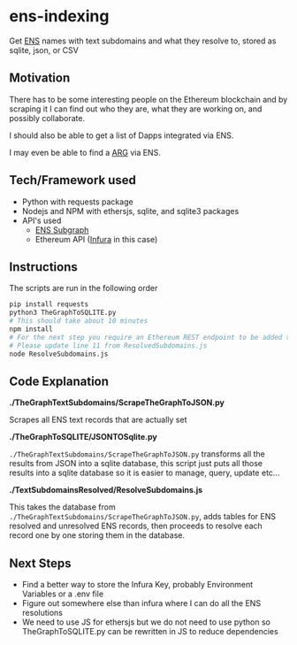 # ens-indexing

Get [ENS](https://ens.domains/) names with text subdomains and what they resolve to, stored as sqlite, json, or CSV

## Motivation

There has to be some interesting people on the Ethereum blockchain and by scraping it I can find out who they are, what they are working on, and possibly collaborate.

I should also be able to get a list of Dapps integrated via ENS.

I may even be able to find a [ARG](https://www.thenewatlantis.com/publications/reality-is-just-a-game-now) via ENS.

## Tech/Framework used

* Python with requests package
* Nodejs and NPM with ethersjs, sqlite, and sqlite3 packages
* API's used
  * [ENS Subgraph](https://thegraph.com/hosted-service/subgraph/ensdomains/ens)
  * Ethereum API ([Infura](https://infura.io/) in this case)

## Instructions

The scripts are run in the following order

``` bash
pip install requests
python3 TheGraphToSQLITE.py
# This should take about 10 minutes
npm install
# For the next step you require an Ethereum REST endpoint to be added to the code
# Please update line 11 from ResolvedSubdomains.js
node ResolveSubdomains.js
```

## Code Explanation

**./TheGraphTextSubdomains/ScrapeTheGraphToJSON.py**

Scrapes all ENS text records that are actually set

**./TheGraphToSQLITE/JSONTOSqlite.py**

`./TheGraphTextSubdomains/ScrapeTheGraphToJSON.py` transforms all the results from JSON into a sqlite database, this script just puts all those results into a sqlite database so it is easier to manage, query, update etc...

**./TextSubdomainsResolved/ResolveSubdomains.js**

This takes the database from `./TheGraphTextSubdomains/ScrapeTheGraphToJSON.py`, adds tables for ENS resolved and unresolved ENS records, then proceeds to resolve each record one by one storing them in the database.

## Next Steps

* Find a better way to store the Infura Key, probably Environment Variables or a .env file
* Figure out somewhere else than infura where I can do all the ENS resolutions
* We need to use JS for ethersjs but we do not need to use python so TheGraphToSQLITE.py can be rewritten in JS to reduce dependencies
